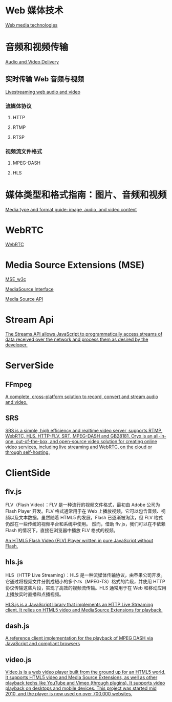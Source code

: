 # Web 媒体技术

[Web media technologies](https://developer.mozilla.org/en-US/docs/Web/Media)

# 音频和视频传输

[Audio and Video Delivery](https://developer.mozilla.org/en-US/docs/Web/Media/Audio_and_video_delivery)

## 实时传输 Web 音频与视频

[Livestreaming web audio and video](https://developer.mozilla.org/en-US/docs/Web/Media/Audio_and_video_delivery/Live_streaming_web_audio_and_video)

### 流媒体协议

1. HTTP

2. RTMP

3. RTSP

### 视频流文件格式

1. MPEG-DASH

2. HLS

# 媒体类型和格式指南：图片、音频和视频

[Media type and format guide: image, audio, and video content](https://developer.mozilla.org/en-US/docs/Web/Media/Formats)

# WebRTC

[WebRTC](https://developer.mozilla.org/en-US/docs/Web/API/WebRTC_API)

# Media Source Extensions (MSE)

[MSE_w3c](https://w3c.github.io/media-source/)

[MediaSource Interface](https://developer.mozilla.org/en-US/docs/Web/API/MediaSource)

[Media Source API](https://developer.mozilla.org/en-US/docs/Web/API/Media_Source_Extensions_API)

# Stream Api

[The Streams API allows JavaScript to programmatically access streams of data received over the network and process them as desired by the developer.](https://developer.mozilla.org/en-US/docs/Web/API/Streams_API)

# ServerSide

## FFmpeg

[A complete, cross-platform solution to record, convert and stream audio and video.](https://www.ffmpeg.org/)

## SRS

[SRS is a simple, high efficiency and realtime video server, supports RTMP, WebRTC, HLS, HTTP-FLV, SRT, MPEG-DASH and GB28181. Oryx is an all-in-one, out-of-the-box, and open-source video solution for creating online video services, including live streaming and WebRTC, on the cloud or through self-hosting.](https://ossrs.io/lts/en-us/)

# ClientSide

## flv.js

FLV（Flash Video）：FLV 是一种流行的视频文件格式，最初由 Adobe 公司为 Flash Player 开发。FLV 格式通常用于在 Web 上播放视频，它可以包含音频、视频以及文本数据。虽然随着 HTML5 的发展，Flash 已逐渐被淘汰，但 FLV 格式仍然在一些传统的视频平台和系统中使用。
然而，借助 flv.js，我们可以在不依赖 Flash 的情况下，直接在浏览器中播放 FLV 格式的视频。

[An HTML5 Flash Video (FLV) Player written in pure JavaScript without Flash.](https://github.com/bilibili/flv.js)

## hls.js

HLS（HTTP Live Streaming）：HLS 是一种流媒体传输协议，由苹果公司开发。它通过将视频文件分割成短小的多个.ts（MPEG-TS）格式的片段，并使用 HTTP 协议传输这些片段，实现了高效的视频流传输。HLS 通常用于在 Web 和移动应用上播放实时直播和点播视频。

[HLS.js is a JavaScript library that implements an HTTP Live Streaming client. It relies on HTML5 video and MediaSource Extensions for playback.](https://github.com/video-dev/hls.js)

## dash.js

[A reference client implementation for the playback of MPEG DASH via JavaScript and compliant browsers](https://github.com/Dash-Industry-Forum/dash.js/)

## video.js

[Video.js is a web video player built from the ground up for an HTML5 world. It supports HTML5 video and Media Source Extensions, as well as other playback techs like YouTube and Vimeo (through plugins). It supports video playback on desktops and mobile devices. This project was started mid 2010, and the player is now used on over 700,000 websites.
](https://github.com/videojs/video.js)
